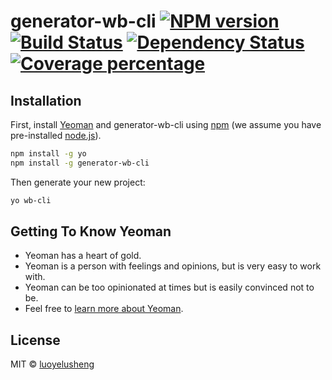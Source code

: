 # generator-wb-cli [![NPM version][npm-image]][npm-url] [![Build Status][travis-image]][travis-url] [![Dependency Status][daviddm-image]][daviddm-url] [![Coverage percentage][coveralls-image]][coveralls-url]
> 

## Installation

First, install [Yeoman](http://yeoman.io) and generator-wb-cli using [npm](https://www.npmjs.com/) (we assume you have pre-installed [node.js](https://nodejs.org/)).

```bash
npm install -g yo
npm install -g generator-wb-cli
```

Then generate your new project:

```bash
yo wb-cli
```

## Getting To Know Yeoman

 * Yeoman has a heart of gold.
 * Yeoman is a person with feelings and opinions, but is very easy to work with.
 * Yeoman can be too opinionated at times but is easily convinced not to be.
 * Feel free to [learn more about Yeoman](http://yeoman.io/).

## License

MIT © [luoyelusheng]()


[npm-image]: https://badge.fury.io/js/generator-wb-cli.svg
[npm-url]: https://npmjs.org/package/generator-wb-cli
[travis-image]: https://travis-ci.com/wobangkj/wb-cli.svg?branch=master
[travis-url]: https://travis-ci.com/wobangkj/wb-cli
[daviddm-image]: https://david-dm.org/luoyelusheng/generator-wb-cli.svg?theme=shields.io
[daviddm-url]: https://david-dm.org/luoyelusheng/generator-wb-cli
[coveralls-image]: https://coveralls.io/repos/luoyelusheng/generator-wb-cli/badge.svg
[coveralls-url]: https://coveralls.io/r/luoyelusheng/generator-wb-cli
